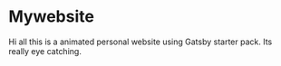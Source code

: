 # Mywebsite
Hi all this is a animated personal website using Gatsby starter pack. Its really eye catching.
